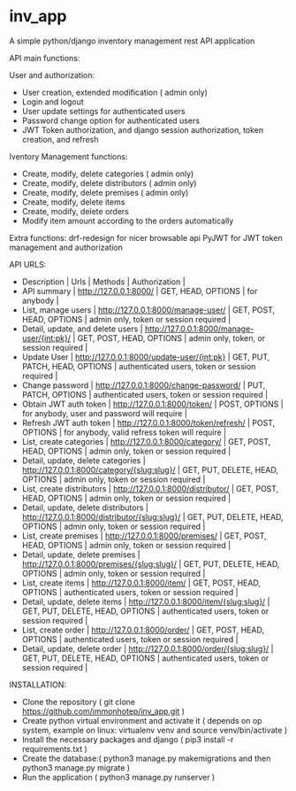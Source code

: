 # inv_app

A simple python/django inventory management rest API application

API main functions:

User and authorization:

- User creation, extended modification ( admin only)
- Login and logout
- User  update settings for authenticated users
- Password change option for  authenticated users
- JWT Token authorization, and django session authorization, token creation, and refresh

Iventory Management functions:

- Create, modify, delete categories  ( admin only)
- Create, modify, delete distributors ( admin only)
- Create, modify, delete premises  ( admin only)
- Create, modify, delete items
- Create, modify, delete orders 
- Modify item amount according to the orders automatically



Extra functions:
drf-redesign for nicer browsable api
PyJWT for JWT token management and authorization

API URLS:

- Description | Urls | Methods | Authorization |
- API summary | http://127.0.0.1:8000/ | GET, HEAD, OPTIONS | for anybody |
- List, manage users | http://127.0.0.1:8000/manage-user/ | GET, POST, HEAD, OPTIONS | admin only, token or session required |
- Detail, update, and delete users | http://127.0.0.1:8000/manage-user/{int:pk}/ | GET, POST, HEAD, OPTIONS | admin only, token, or session required |
- Update User | http://127.0.0.1:8000/update-user/{int:pk} | GET, PUT, PATCH, HEAD, OPTIONS | authenticated users, token or session required |
- Change password | http://127.0.0.1:8000/change-password/ | PUT, PATCH, OPTIONS | authenticated users, token or session required |
- Obtain JWT auth token | http://127.0.0.1:8000/token/ | POST, OPTIONS | for anybody, user and password will require |
- Refresh JWT auth token | http://127.0.0.1:8000/token/refresh/ | POST, OPTIONS | for anybody, valid refress token will require |
- List, create categories | http://127.0.0.1:8000/category/ | GET, POST, HEAD, OPTIONS | admin only, token or session required |
- Detail, update, delete categories | http://127.0.0.1:8000/category/{slug:slug}/ | GET, PUT, DELETE, HEAD, OPTIONS | admin only, token or session required |
- List, create distributors | http://127.0.0.1:8000/distributor/ | GET, POST, HEAD, OPTIONS | admin only, token or session required |
- Detail, update, delete distributors | http://127.0.0.1:8000/distributor/{slug:slug}/ | GET, PUT, DELETE, HEAD, OPTIONS | admin only, token or session required |
- List, create premises | http://127.0.0.1:8000/premises/ | GET, POST, HEAD, OPTIONS | admin only, token or session required |
- Detail, update, delete premises | http://127.0.0.1:8000/premises/{slug:slug}/ | GET, PUT, DELETE, HEAD, OPTIONS | admin only, token or session required |
- List, create items | http://127.0.0.1:8000/item/ | GET, POST, HEAD, OPTIONS  | authenticated users, token or session required |
- Detail, update, delete items | http://127.0.0.1:8000/item/{slug:slug}/ | GET, PUT, DELETE, HEAD, OPTIONS | authenticated users, token or session required |
- List, create order | http://127.0.0.1:8000/order/ | GET, POST, HEAD, OPTIONS | authenticated users, token or session required |
- Detail, update, delete order | http://127.0.0.1:8000/order/{slug:slug}/ | GET, PUT, DELETE, HEAD, OPTIONS | authenticated users, token or session required |



INSTALLATION:

- Clone the repository  ( git clone https://github.com/immonhotep/inv_app.git )
- Create python virtual environment and activate it ( depends on op system, example on linux: virtualenv venv  and source venv/bin/activate )
- Install the necessary packages and django  ( pip3 install -r requirements.txt )
- Create the database:( python3 manage.py makemigrations and then python3 manage.py migrate )
- Run the application ( python3 manage.py runserver )





